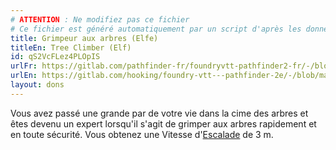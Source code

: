 ```yaml
---
# ATTENTION : Ne modifiez pas ce fichier
# Ce fichier est généré automatiquement par un script d'après les données du module Foundry VTT officiel et de sa traduction
title: Grimpeur aux arbres (Elfe)
titleEn: Tree Climber (Elf)
id: qS2VcFLez4PLOpIS
urlFr: https://gitlab.com/pathfinder-fr/foundryvtt-pathfinder2-fr/-/blob/master/data/feats/qS2VcFLez4PLOpIS.htm
urlEn: https://gitlab.com/hooking/foundry-vtt---pathfinder-2e/-/blob/master/packs/data/feats.db/tree-climber-elf.json
layout: dons
---
```

Vous avez passé une grande par de votre vie dans la cime des arbres et êtes devenu un expert lorsqu'il s'agit de grimper aux arbres rapidement et en toute sécurité. Vous obtenez une Vitesse d'[Escalade](../actions/escalader.html) de 3 m.
